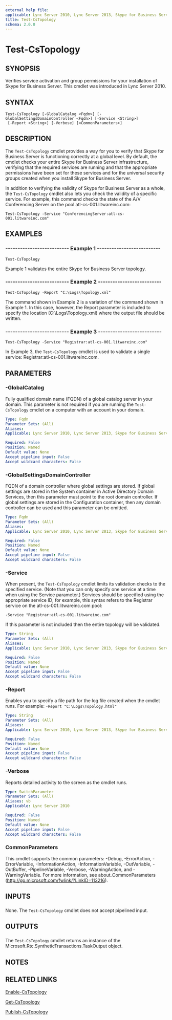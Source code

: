 ```yaml
---
external help file: 
applicable: Lync Server 2010, Lync Server 2013, Skype for Business Server 2015, Skype for Business Server 2019
title: Test-CsTopology
schema: 2.0.0
---
```


# Test-CsTopology

## SYNOPSIS
Verifies service activation and group permissions for your installation of Skype for Business Server.
This cmdlet was introduced in Lync Server 2010.


## SYNTAX

```
Test-CsTopology [-GlobalCatalog <Fqdn>] [-GlobalSettingsDomainController <Fqdn>] [-Service <String>]
 [-Report <String>] [-Verbose] [<CommonParameters>]
```

## DESCRIPTION
The `Test-CsTopology` cmdlet provides a way for you to verify that Skype for Business Server is functioning correctly at a global level.
By default, the cmdlet checks your entire Skype for Business Server infrastructure, verifying that the required services are running and that the appropriate permissions have been set for these services and for the universal security groups created when you install Skype for Business Server.

In addition to verifying the validity of Skype for Business Server as a whole, the `Test-CsTopology` cmdlet also lets you check the validity of a specific service.
For example, this command checks the state of the A/V Conferencing Server on the pool atl-cs-001.litwareinc.com:

`Test-CsTopology -Service "ConferencingServer:atl-cs-001.litwareinc.com"`


## EXAMPLES

### -------------------------- Example 1 --------------------------
```
Test-CsTopology
```

Example 1 validates the entire Skype for Business Server topology.


### -------------------------- Example 2 --------------------------
```
Test-CsTopology -Report "C:\Logs\Topology.xml"
```

The command shown in Example 2 is a variation of the command shown in Example 1.
In this case, however, the Report parameter is included to specify the location (C:\Logs\Topology.xml) where the output file should be written.


### -------------------------- Example 3 --------------------------
```
Test-CsTopology -Service "Registrar:atl-cs-001.litwareinc.com"
```

In Example 3, the `Test-CsTopology` cmdlet is used to validate a single service: Registrar:atl-cs-001.litwareinc.com.


## PARAMETERS

### -GlobalCatalog
Fully qualified domain name (FQDN) of a global catalog server in your domain.
This parameter is not required if you are running the `Test-CsTopology` cmdlet on a computer with an account in your domain.


```yaml
Type: Fqdn
Parameter Sets: (All)
Aliases: 
Applicable: Lync Server 2010, Lync Server 2013, Skype for Business Server 2015, Skype for Business Server 2019

Required: False
Position: Named
Default value: None
Accept pipeline input: False
Accept wildcard characters: False
```

### -GlobalSettingsDomainController
FQDN of a domain controller where global settings are stored.
If global settings are stored in the System container in Active Directory Domain Services, then this parameter must point to the root domain controller.
If global settings are stored in the Configuration container, then any domain controller can be used and this parameter can be omitted.


```yaml
Type: Fqdn
Parameter Sets: (All)
Aliases: 
Applicable: Lync Server 2010, Lync Server 2013, Skype for Business Server 2015, Skype for Business Server 2019

Required: False
Position: Named
Default value: None
Accept pipeline input: False
Accept wildcard characters: False
```

### -Service
When present, the `Test-CsTopology` cmdlet limits its validation checks to the specified service.
(Note that you can only specify one service at a time when using the Service parameter.) Services should be specified using the appropriate service ID; for example, this syntax refers to the Registrar service on the atl-cs-001.litwareinc.com pool:

`-Service "Registrar:atl-cs-001.litwareinc.com"`

If this parameter is not included then the entire topology will be validated.


```yaml
Type: String
Parameter Sets: (All)
Aliases: 
Applicable: Lync Server 2010, Lync Server 2013, Skype for Business Server 2015, Skype for Business Server 2019

Required: False
Position: Named
Default value: None
Accept pipeline input: False
Accept wildcard characters: False
```

### -Report
Enables you to specify a file path for the log file created when the cmdlet runs.
For example: `-Report "C:\Logs\Topology.html"`

```yaml
Type: String
Parameter Sets: (All)
Aliases: 
Applicable: Lync Server 2010, Lync Server 2013, Skype for Business Server 2015, Skype for Business Server 2019

Required: False
Position: Named
Default value: None
Accept pipeline input: False
Accept wildcard characters: False
```

### -Verbose
Reports detailed activity to the screen as the cmdlet runs.

```yaml
Type: SwitchParameter
Parameter Sets: (All)
Aliases: vb
Applicable: Lync Server 2010

Required: False
Position: Named
Default value: None
Accept pipeline input: False
Accept wildcard characters: False
```

### CommonParameters
This cmdlet supports the common parameters: -Debug, -ErrorAction, -ErrorVariable, -InformationAction, -InformationVariable, -OutVariable, -OutBuffer, -PipelineVariable, -Verbose, -WarningAction, and -WarningVariable. For more information, see about_CommonParameters (http://go.microsoft.com/fwlink/?LinkID=113216).

## INPUTS

###  
None.
The `Test-CsTopology` cmdlet does not accept pipelined input.

## OUTPUTS

###  
The `Test-CsTopology` cmdlet returns an instance of the Microsoft.Rtc.SyntheticTransactions.TaskOutput object.

## NOTES

## RELATED LINKS

[Enable-CsTopology](Enable-CsTopology.md)

[Get-CsTopology](Get-CsTopology.md)

[Publish-CsTopology](Publish-CsTopology.md)

